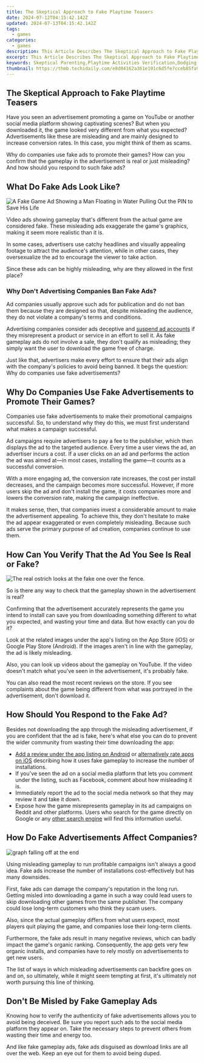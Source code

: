 ```yaml
---
title: The Skeptical Approach to Fake Playtime Teasers
date: 2024-07-12T04:15:42.142Z
updated: 2024-07-13T04:15:42.142Z
tags:
  - games
categories:
  - games
description: This Article Describes The Skeptical Approach to Fake Playtime Teasers
excerpt: This Article Describes The Skeptical Approach to Fake Playtime Teasers
keywords: Skeptical Parenting,Playtime Activities Verification,Dodging Play Teaser Scams,Childhood Gaming Safety,Authentic Playtime Resources,Deceptive Teasing in Children's Entertainment,Evaluating Child-Friendly Games
thumbnail: https://thmb.techidaily.com/e8d04162a361e101c6d5fe7cceb85fa9aae79c5e50584f8b8db01d521f6c1c1d.jpg
---
```


## The Skeptical Approach to Fake Playtime Teasers

 Have you seen an advertisement promoting a game on YouTube or another social media platform showing captivating scenes? But when you downloaded it, the game looked very different from what you expected? Advertisements like these are misleading and are mainly designed to increase conversion rates. In this case, you might think of them as scams.

 Why do companies use fake ads to promote their games? How can you confirm that the gameplay in the advertisement is real or just misleading? And how should you respond to such fake ads?

## What Do Fake Ads Look Like?

![A Fake Game Ad Showing a Man Floating in Water Pulling Out the PIN to Save His Life](https://static1.makeuseofimages.com/wordpress/wp-content/uploads/2023/07/a-fake-game-ad-showing-a-man-floating-in-water-pulling-out-the-pin-to-save-his-life.jpg)

 Video ads showing gameplay that's different from the actual game are considered fake. These misleading ads exaggerate the game's graphics, making it seem more realistic than it is.

 In some cases, advertisers use catchy headlines and visually appealing footage to attract the audience's attention, while in other cases, they oversexualize the ad to encourage the viewer to take action.

 Since these ads can be highly misleading, why are they allowed in the first place?

### Why Don't Advertising Companies Ban Fake Ads?

 Ad companies usually approve such ads for publication and do not ban them because they are designed so that, despite misleading the audience, they do not violate a company's terms and conditions.

 Advertising companies consider ads deceptive and [suspend ad accounts](https://www.makeuseof.com/reasons-facebook-bans-ad-accounts/) if they misrepresent a product or service in an effort to sell it. As fake gameplay ads do not involve a sale, they don't qualify as misleading; they simply want the user to download the game free of charge.

 Just like that, advertisers make every effort to ensure that their ads align with the company's policies to avoid being banned. It begs the question: Why do companies use fake advertisements?

## Why Do Companies Use Fake Advertisements to Promote Their Games?

 Companies use fake advertisements to make their promotional campaigns successful. So, to understand why they do this, we must first understand what makes a campaign successful.

 Ad campaigns require advertisers to pay a fee to the publisher, which then displays the ad to the targeted audience. Every time a user views the ad, an advertiser incurs a cost. If a user clicks on an ad and performs the action the ad was aimed at—in most cases, installing the game—it counts as a successful conversion.

 With a more engaging ad, the conversion rate increases, the cost per install decreases, and the campaign becomes more successful. However, if more users skip the ad and don't install the game, it costs companies more and lowers the conversion rate, making the campaign ineffective.

 It makes sense, then, that companies invest a considerable amount to make the advertisement appealing. To achieve this, they don't hesitate to make the ad appear exaggerated or even completely misleading. Because such ads serve the primary purpose of ad creation, companies continue to use them.

## How Can You Verify That the Ad You See Is Real or Fake?

![The real ostrich looks at the fake one over the fence.](https://static1.makeuseofimages.com/wordpress/wp-content/uploads/2023/04/real-and-fake-ostrich.jpg)

 So is there any way to check that the gameplay shown in the advertisement is real?

 Confirming that the advertisement accurately represents the game you intend to install can save you from downloading something different to what you expected, and wasting your time and data. But how exactly can you do it?

 Look at the related images under the app's listing on the App Store (iOS) or Google Play Store (Android). If the images aren't in line with the gameplay, the ad is likely misleading.

 Also, you can look up videos about the gameplay on YouTube. If the video doesn't match what you've seen in the advertisement, it's probably fake.

 You can also read the most recent reviews on the store. If you see complaints about the game being different from what was portrayed in the advertisement, don't download it.

## How Should You Respond to the Fake Ad?

 Besides not downloading the app through the misleading advertisement, if you are confident that the ad is fake, here's what else you can do to prevent the wider community from wasting their time downloading the app:

* [Add a review under the app listing on Android](https://www.makeuseof.com/write-edit-reviews-google-play-store/) or [alternatively rate apps on iOS](https://www.makeuseof.com/how-to-rate-iphone-ipad-apps-app-store/) describing how it uses fake gameplay to increase the number of installations.
* If you've seen the ad on a social media platform that lets you comment under the listing, such as Facebook, comment about how misleading it is.
* Immediately report the ad to the social media network so that they may review it and take it down.
* Expose how the game misrepresents gameplay in its ad campaigns on Reddit and other platforms. Users who search for the game directly on Google or any [other search engine](https://www.makeuseof.com/tag/13-alternative-search-engines-that-find-what-google-cant/) will find this information useful.

## How Do Fake Advertisements Affect Companies?

![graph falling off at the end](https://static1.makeuseofimages.com/wordpress/wp-content/uploads/2023/01/image-of-graph-showing-a-decline.jpg)

 Using misleading gameplay to run profitable campaigns isn't always a good idea. Fake ads increase the number of installations cost-effectively but has many downsides.

 First, fake ads can damage the company's reputation in the long run. Getting misled into downloading a game in such a way could lead users to skip downloading other games from the same publisher. The company could lose long-term customers who think they scam users.

 Also, since the actual gameplay differs from what users expect, most players quit playing the game, and companies lose their long-term clients.

 Furthermore, the fake ads result in many negative reviews, which can badly impact the game's organic ranking. Consequently, the app gets very few organic installs, and companies have to rely mostly on advertisements to get new users.

 The list of ways in which misleading advertisements can backfire goes on and on, so ultimately, while it might seem tempting at first, it's ultimately not worth pursuing this line of thinking.

## Don't Be Misled by Fake Gameplay Ads

 Knowing how to verify the authenticity of fake advertisements allows you to avoid being deceived. Be sure you report such ads to the social media platform they appear on. Take the necessary steps to prevent others from wasting their time and energy too.

 And like fake gameplay ads, fake ads disguised as download links are all over the web. Keep an eye out for them to avoid being duped.


<ins class="adsbygoogle"
     style="display:block"
     data-ad-format="autorelaxed"
     data-ad-client="ca-pub-7571918770474297"
     data-ad-slot="1223367746"></ins>



<ins class="adsbygoogle"
     style="display:block"
     data-ad-client="ca-pub-7571918770474297"
     data-ad-slot="8358498916"
     data-ad-format="auto"
     data-full-width-responsive="true"></ins>




